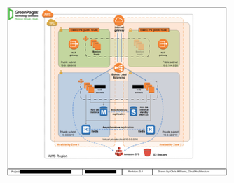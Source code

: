 ![alt text](https://github.com/mistwire/CloudFormationTemplates/blob/master/DevUATProdStack/snap0062.jpg)
